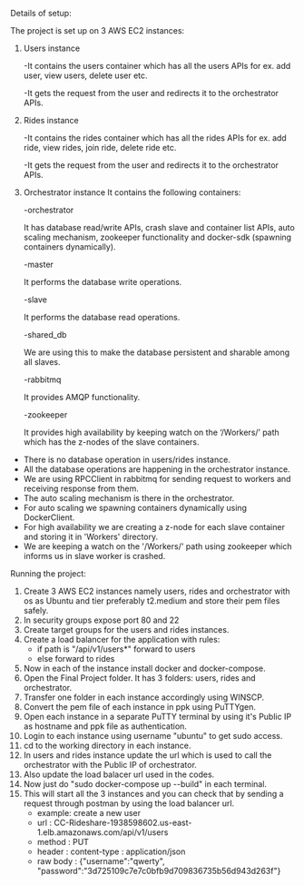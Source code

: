 Details of setup:

The project is set up on 3 AWS EC2 instances:
	
1.  Users instance
    
    -It contains the users container which has all the users APIs for ex. add user, view users, delete user etc.
    
    -It gets the request from the user and redirects it to the orchestrator APIs.

2.  Rides instance
    
    -It contains the rides container which has all the rides APIs for ex. add ride, view rides, join ride, delete ride etc.
    
    -It gets the request from the user and redirects it to the orchestrator APIs.

3.  Orchestrator instance
	It contains the following containers:
	
	-orchestrator
	  
	  It has database read/write APIs, crash slave and container list APIs, auto scaling mechanism, zookeeper functionality and docker-sdk (spawning containers dynamically).
	
	-master
	  
	  It performs the database write operations.
	
	-slave
	  
	  It performs the database read operations.
	
	-shared_db
	  
	  We are using this to make the database persistent and sharable among all slaves.
	
	-rabbitmq
	  
	  It provides AMQP functionality.
	
	-zookeeper
	  
	  It provides high availability by keeping watch on the ‘/Workers/’ path which has the z-nodes of the slave containers.

- There is no database operation in users/rides instance.
- All the database operations are happening in the orchestrator instance.
- We are using RPCClient in rabbitmq for sending request to workers and receiving response from them.
- The auto scaling mechanism is there in the orchestrator.
- For auto scaling we spawning containers dynamically using DockerClient.
- For high availability we are creating a z-node for each slave container and storing it in 'Workers' directory.
- We are keeping a watch on the '/Workers/' path using zookeeper which informs us in slave worker is crashed.

Running the project:

1. Create 3 AWS EC2 instances namely users, rides and orchestrator with os as Ubuntu and tier preferably t2.medium and store their pem files safely.
2. In security groups expose port 80 and 22
3. Create target groups for the users and rides instances.
4. Create a load balancer for the application with rules:
    - if path is "/api/v1/users*" forward to users
    - else forward to rides
5. Now in each of the instance install docker and docker-compose.
6. Open the Final Project folder. It has 3 folders: users, rides and orchestrator.
7. Transfer one folder in each instance accordingly using WINSCP.
8. Convert the pem file of each instance in ppk using PuTTYgen.
9. Open each instance in a separate PuTTY terminal by using it's Public IP as hostname and ppk file as authentication.
10. Login to each instance using username "ubuntu" to get sudo access.
11. cd to the working directory in each instance.
12. In users and rides instance update the url which is used to call the orchestrator with the Public IP of orchestrator.
13. Also update the load balacer url used in the codes.
14. Now just do "sudo docker-compose up --build" in each terminal.
15. This will start all the 3 instances and you can check that by sending a request through postman by using the load balancer url.
    - example: create a new user
    - url : CC-Rideshare-1938598602.us-east-1.elb.amazonaws.com/api/v1/users
    - method : PUT
    - header : content-type : application/json
    - raw body : {"username":"qwerty", "password":"3d725109c7e7c0bfb9d709836735b56d943d263f"}

